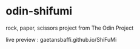 # odin-shifumi
rock, paper, scissors project from The Odin Project

live preview : gaetansbaffi.github.io/ShiFuMi
